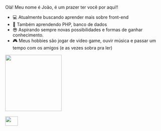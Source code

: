 Olá! Meu nome é João, é um prazer ter você por aqui!!


- 💻 Atualmente buscando aprender mais sobre front-end
- 🔷 Também aprendendo PHP, banco de dados
- 😎 Aspirando sempre novas possibilidades e formas de ganhar conhecimento.
- 🎮 Meus hobbies são jogar de video game, ouvir música e passar um tempo com os amigos (e as vezes sobra pra ler)


<div>
  <img height = "180em" src = "https://github-readme-stats.vercel.app/api?username=Joao-Victor-Queiroz&theme=tokyonight&show_icons=true"
 </div>
<div style = "display: inline_block"><br>   
       <img height="30" width="40" src="https://cdn.jsdelivr.net/gh/devicons/devicon/icons/html5/html5-original.svg" />
      
  </div>
  
